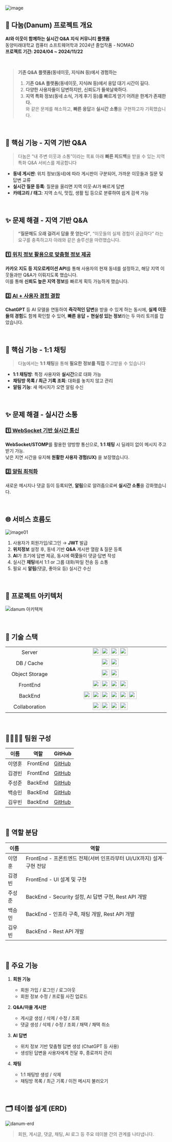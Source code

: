 ![image](https://github.com/user-attachments/assets/f3a992d8-6fb9-4ecd-82c4-0a829e9320b4)


## 🚪 다눔(Danum) 프로젝트 개요
**AI와 이웃이 함께하는 실시간 Q&A 지식 커뮤니티 플랫폼**  
동양미래대학교 컴퓨터 소프트웨어학과 2024년 졸업작품 - NOMAD  
**프로젝트 기간: 2024/04 ~ 2024/11/22**

<br>

> **기존 Q&A 플랫폼(동네이웃, 지식iN 등)에서 경험하는**  
> 1) **기존 Q&A 플랫폼(동네이웃, 지식iN 등)에서 응답 대기 시간이 길다.**  
> 2) **다양한 사용자들이 답변하지만, 신뢰도가 들쑥날쑥하다.**  
> 3) **지역 특화 정보(동네 소식, 가게 후기 등)를 빠르게 얻기 어려운 한계가 존재한다.**  
> 와 같은 문제를 해소하고, **빠른 응답**과 **실시간 소통**을 구현하고자 기획했습니다.

<br>

## 🚀 핵심 기능 - 지역 기반 Q&A
> 다눔은 “내 주변 이웃과 소통”이라는 목표 아래 **빠른 피드백**을 받을 수 있는 지역 특화 Q&A 서비스를 제공합니다

- **동네 게시판**: 위치 정보(동네)에 따라 게시판이 구분되어, 가까운 이웃들과 질문 및 답변 교류  
- **실시간 질문 등록**: 질문을 올리면 지역 이웃·AI가 빠르게 답변  
- **카테고리 / 태그**: 지역 소식, 맛집, 생활 팁 등으로 분류하여 쉽게 검색 가능

<br>

## ✨ 문제 해결 - 지역 기반 Q&A
> **“질문해도 오래 걸려서 답을 못 얻는다”**, “이웃들의 실제 경험이 궁금하다” 라는 요구를 충족하고자 아래와 같은 솔루션을 마련했습니다.

### [1️⃣ 위치 정보 활용으로 맞춤형 정보 제공](#)
**카카오 지도 등 지오로케이션 API**를 통해 사용자의 현재 동네를 설정하고, 해당 지역 이웃들과만 Q&A가 이뤄지도록 했습니다.  
이를 통해 **신뢰도 높은 지역 정보**를 빠르게 획득 가능하게 했습니다.

### [2️⃣ AI + 사용자 경험 결합](#)
**ChatGPT** 등 AI 모델을 연동하여 **즉각적인 답변**을 받을 수 있게 하는 동시에, **실제 이웃들의 경험**도 함께 확인할 수 있어, **빠른 응답** + **현실성 있는 정보**라는 두 마리 토끼를 잡았습니다.

<br>

## 🚀 핵심 기능 - 1:1 채팅
> 다눔에서는 **1:1 채팅**을 통해 **필요한 정보를 직접** 주고받을 수 있습니다

- **1:1 채팅방**: 특정 사용자와 **실시간**으로 대화 가능  
- **채팅방 목록 / 최근 기록 조회**: 대화를 놓치지 않고 관리  
- **알림 기능**: 새 메시지가 오면 알림 수신  

<br>

## ✨ 문제 해결 - 실시간 소통
### [1️⃣ WebSocket 기반 실시간 통신](#)
**WebSocket/STOMP**를 활용한 양방향 통신으로, **1:1 채팅** 시 딜레이 없이 메시지 주고받기 가능.  
낮은 지연 시간을 유지해 **원활한 사용자 경험(UX)** 을 보장했습니다.

### [2️⃣ 알림 최적화](#)
새로운 메시지나 댓글 등이 등록되면, **알림**으로 알려줌으로써 **실시간 소통**을 강화했습니다.

<br>

## 🌐 서비스 흐름도
![image01](https://github.com/user-attachments/assets/c4a05ccf-ce99-4907-a512-8738a61ac543)

1. 사용자가 회원가입/로그인 → **JWT** 발급  
2. **위치정보** 설정 후, 동네 기반 **Q&A** 게시판 열람 & 질문 등록  
3. **AI**가 초기에 답변 제공, 동시에 **이웃**들이 댓글·답변 작성  
4. 실시간 **채팅**에서 1:1 or 그룹 대화/파일 전송 등 소통  
5. 필요 시 **알림**(댓글, 좋아요 등) 실시간 수신  

<br>

## 🧩 프로젝트 아키텍처
![danum 아키텍쳐](https://github.com/user-attachments/assets/62665c36-df87-45b2-b516-af820a33e40d)

<br>

## 🚀 기술 스택

<markdown-accessiblity-table data-catalyst=""><table>
  <tbody>
    <tr>
      <td align="center" width="160px">Server</td>
      <td align="center" width="560px">
        <img src="https://img.shields.io/badge/AWS EC2-232F3E?style=for-the-badge&logo=amazonaws&logoColor=white" height="24px"/>
        <img src="https://img.shields.io/badge/docker-2496ED?style=for-the-badge&logo=docker&logoColor=white" height="24px"/>
        <img src="https://img.shields.io/badge/nginx-009639?style=for-the-badge&logo=nginx&logoColor=white" height="24px"/>
        <img src="https://img.shields.io/badge/tomcat-F8DC75?style=for-the-badge&logo=apachetomcat&logoColor=white" height="24px"/>
      </td>
    </tr>
    <tr>
      <td align="center" width="160px">DB / Cache</td>
      <td align="center" width="560px">
        <img src="https://img.shields.io/badge/MySQL-4479A1?style=for-the-badge&logo=mysql&logoColor=white" height="24px"/>
        <img src="https://img.shields.io/badge/Redis-FF4438?style=for-the-badge&logo=redis&logoColor=white" height="24px"/>
      </td>
    </tr>
    <tr>
      <td align="center" width="160px">Object Storage</td>
      <td align="center" width="560px">
        <img src="https://img.shields.io/badge/AWS S3-569A31?style=for-the-badge&logo=amazons3&logoColor=white" height="24px"/>
        <img src="https://img.shields.io/badge/CloudFront-232F3E?style=for-the-badge&logo=amazonaws&logoColor=white" height="24px"/>
      </td>
    </tr>
    <tr>
      <td align="center" width="160px">FrontEnd</td>
      <td align="center" width="560px">
        <img src="https://img.shields.io/badge/Next.js-000000?style=for-the-badge&logo=next.js&logoColor=white" height="24px"/>
        <img src="https://img.shields.io/badge/zustand-443f39?style=for-the-badge&logo=zustand&logoColor=white" height="24px"/>
        <img src="https://img.shields.io/badge/React Query-FF4154?style=for-the-badge&logo=reactquery&logoColor=white" height="24px"/>
        <img src="https://img.shields.io/badge/Quill.js-43853D?style=for-the-badge&logo=Quora&logoColor=white" height="24px"/>
      </td>
    </tr>
    <tr>
      <td align="center" width="160px">BackEnd</td>
      <td align="center" width="560px">
        <img src="https://img.shields.io/badge/Java 17-007396?style=for-the-badge&logo=java&logoColor=white" height="24px"/>
        <img src="https://img.shields.io/badge/Spring Boot-6DB33F?style=for-the-badge&logo=springboot&logoColor=white" height="24px"/>
        <img src="https://img.shields.io/badge/Spring Data JPA-59666C?style=for-the-badge&logo=spring&logoColor=white" height="24px"/>
        <img src="https://img.shields.io/badge/Spring Security-6DB33F?style=for-the-badge&logo=springsecurity&logoColor=white" height="24px"/>
        <img src="https://img.shields.io/badge/JWT-000000?style=for-the-badge&logo=jsonwebtokens&logoColor=white" height="24px"/>
        <img src="https://img.shields.io/badge/websocket-010101?style=for-the-badge&logo=websocket&logoColor=white" height="24px"/>
      </td>
    </tr>
    <tr>
      <td align="center" width="160px">Collaboration</td>
      <td align="center" width="560px">
        <img src="https://img.shields.io/badge/Discord-5865F2?style=for-the-badge&logo=discord&logoColor=white" height="24px"/>
        <img src="https://img.shields.io/badge/Notion-000000?style=for-the-badge&logo=notion&logoColor=white" height="24px"/>
        <img src="https://img.shields.io/badge/Git-F05032?style=for-the-badge&logo=git&logoColor=white" height="24px"/>
        <img src="https://img.shields.io/badge/GitHub-181717?style=for-the-badge&logo=github&logoColor=white" height="24px"/>
      </td>
    </tr>
  </tbody>
</table></markdown-accessiblity-table>

<br>

## 👨‍👨‍👧‍👦 팀원 구성

| 이름   | 역할       | GitHub                                       |
| ------ | ---------- | -------------------------------------------- |
| 이영훈 | FrontEnd   | [GitHub](https://github.com/kr-younghoon)    |
| 김경빈 | FrontEnd   | [GitHub](https://github.com/kyeongb-bin)     |
| 주성준 | BackEnd    | [GitHub](https://github.com/rdyjun)          |
| 백승민 | BackEnd    | [GitHub](https://github.com/alpin87)         |
| 김우빈 | BackEnd    | [GitHub](https://github.com/KROOKIMWOOBIN)    |

<br>

## 🧩 역할 분담

| 이름   | 역할                                            |
| ------ | ----------------------------------------------- |
| 이영훈 | FrontEnd - 프론트엔드 전체(서버 인프라부터 UI/UX까지) 설계·구현 전담           |
| 김경빈 | FrontEnd - UI 설계 및 구현                       |
| 주성준 | BackEnd - Security 설정, AI 답변 구현, Rest API 개발  |
| 백승민 | BackEnd - 인프라 구축, 채팅 개발, Rest API 개발       |
| 김우빈 | BackEnd - Rest API 개발                          |

<br>

## 📌 주요 기능
1. **회원 기능**  
   - 회원 가입 / 로그인 / 로그아웃  
   - 회원 정보 수정 / 프로필 사진 업로드

2. **Q&A/마을 게시판**  
   - 게시글 생성 / 삭제 / 수정 / 조회  
   - 댓글 생성 / 삭제 / 수정 / 조회 / 채택 / 채택 취소

3. **AI 답변**  
   - 위치 정보 기반 맞춤형 답변 생성 (ChatGPT 등 사용)  
   - 생성된 답변을 사용자에게 전달 후, 종료까지 관리

4. **채팅**  
   - 1:1 채팅방 생성 / 삭제  
   - 채팅방 목록 / 최근 기록 / 이전 메시지 불러오기

<br>

## 🗂 테이블 설계 (ERD)

![danum-erd](https://github.com/user-attachments/assets/57da7a21-9e55-4279-8a56-e1d88a595c4d)

> 회원, 게시글, 댓글, 채팅, AI 로그 등 주요 테이블 간의 관계를 나타냅니다.

<br> 
